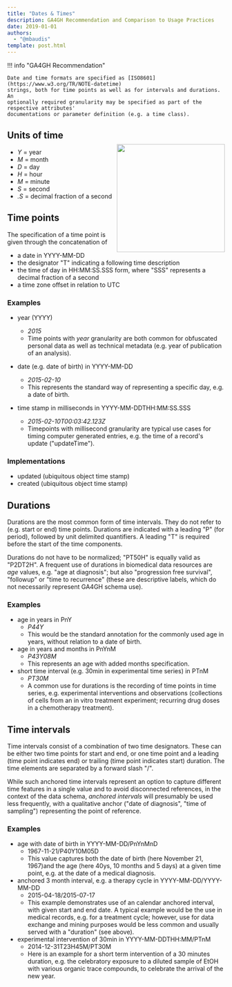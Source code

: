 ```yaml
---
title: "Dates & Times"
description: GA4GH Recommendation and Comparison to Usage Practices
date: 2019-01-01
authors:
  - "@mbaudis"
template: post.html
---
```


!!! info "GA4GH Recommendation"

    Date and time formats are specified as [ISO8601](https://www.w3.org/TR/NOTE-datetime)
    strings, both for time points as well as for intervals and durations. An
    optionally required granularity may be specified as part of the respective attributes'
    documentations or parameter definition (e.g. a time class).

<!--more-->

## Units of time

<a href="https://xkcd.com/1179/" target="_blank"><img src="https://imgs.xkcd.com/comics/iso_8601.png"  align="right" style="margin-top: -10px; width: 250px; clear:none;" /></a>

* *Y* = year
* *M* = month
* *D* = day
* *H* = hour
* *M* = minute
* *S* = second
* *.S* = decimal fraction of a second


## Time points

The specification of a time point is given through the concatenation of

* a date in YYYY-MM-DD
* the designator "T" indicating a following time description
* the time of day in HH:MM:SS.SSS form, where "SSS" represents a decimal
  fraction of a second
* a time zone offset in relation to UTC

### Examples

* year (YYYY)
    - *2015*
    - Time points with *year* granularity are both common for obfuscated personal data as well as technical metadata (e.g. year of publication of an analysis).

* date (e.g. date of birth) in YYYY-MM-DD
    - *2015-02-10*
    - This represents the standard way of representing a specific day, e.g. a date of birth.

* time stamp in milliseconds in YYYY-MM-DDTHH:MM:SS.SSS
    - *2015-02-10T00:03:42.123Z*
    - Timepoints with millisecond granularity are typical use cases for timing computer generated entries, e.g. the time of a record's update ("updateTime").

### Implementations

* updated (ubiquitous object time stamp)
* created (ubiquitous object time stamp)

## Durations

Durations are the most common form of time intervals. They do not refer to
(e.g. start or end) time points. Durations are indicated with a leading "P" (for
period), followed by unit delimited quantifiers. A leading "T" is required before
the start of the time components.

Durations do not have to be normalized; "PT50H" is equally valid as "P2DT2H".
A frequent use of durations in biomedical data resources are *age* values,
e.g. "age at diagnosis"; but also "progression free survival", "followup" or
"time to recurrence" (these are descriptive labels, which do not necessarily
represent GA4GH schema use).

### Examples

* age in years in PnY
    - *P44Y*
    - This would be the standard annotation for the commonly used age in years, without relation to a date of birth.
* age in years and months in PnYnM
    - *P43Y08M*
    - This represents an age with added months specification.
* short time interval (e.g. 30min in experimental time series) in PTnM
    - *PT30M*
    - A common use for durations is the recording of time points in time series,
      e.g. experimental interventions and observations (collections of cells from
      an in vitro treatment experiment; recurring drug doses in a chemotherapy
      treatment).

## Time intervals

Time intervals consist of a combination of two time designators. These can be
either two time points for start and end, or one time point and a leading
(time point indicates end) or trailing (time point indicates start) duration.
The time elements are separated by a forward slash "/".

While such anchored time intervals represent an option to capture different time
features in a single value and to avoid disconnected references, in the context
of the data schema, *anchored intervals* will presumably be used less frequently,
with a qualitative anchor ("date of diagnosis", "time of sampling") representing
the point of reference.

### Examples

* age with date of birth in YYYY-MM-DD/PnYnMnD
    - 1967-11-21/P40Y10M05D
    - This value captures both the date of birth (here November 21, 1967)and the age (here 40ys, 10 months and 5 days) at a given time point, e.g. at the date of a medical diagnosis.
* anchored 3 month interval, e.g. a therapy cycle in YYYY-MM-DD/YYYY-MM-DD
    - 2015-04-18/2015-07-17
    - This example demonstrates use of an calendar anchored interval, with given start and end date. A typical example would be the use in medical records, e.g. for a treatment cycle; however, use for data exchange and mining purposes would be less common and usually served with a "duration" (see above).
* experimental intervention of 30min in YYYY-MM-DDTHH:MM/PTnM
    - 2014-12-31T23H45M/PT30M
    - Here is an example for a short term intervention of a 30 minutes duration, e.g. the celebratory exposure to a diluted sample of EtOH with various organic trace compounds, to celebrate the arrival of the new year.
